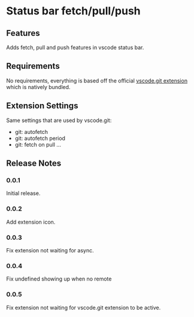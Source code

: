 # Status bar fetch/pull/push

## Features

Adds fetch, pull and push features in vscode status bar.

## Requirements

No requirements, everything is based off the official [vscode.git extension](https://github.com/microsoft/vscode/tree/main/extensions/git) which is natively bundled.

## Extension Settings

Same settings that are used by vscode.git:

- git: autofetch
- git: autofetch period
- git: fetch on pull
  ...

## Release Notes

### 0.0.1

Initial release.

### 0.0.2

Add extension icon.

### 0.0.3

Fix extension not waiting for async.

### 0.0.4

Fix undefined showing up when no remote

### 0.0.5

Fix extension not waiting for vscode.git extension to be active.
